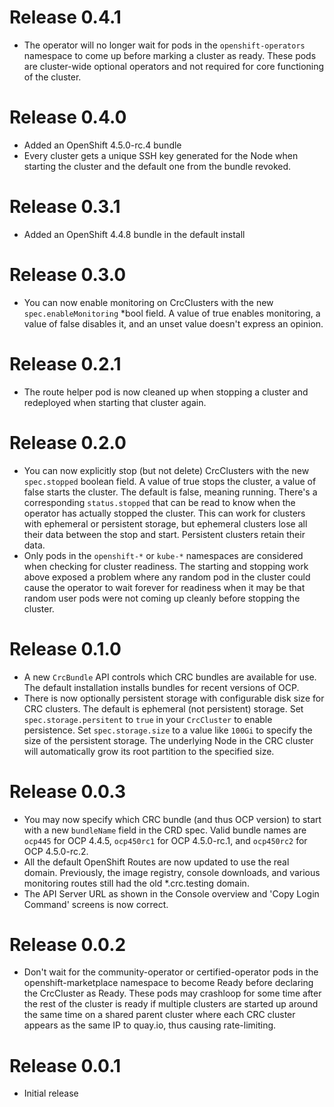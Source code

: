 # Release 0.4.1
- The operator will no longer wait for pods in the
  `openshift-operators` namespace to come up before marking a cluster
  as ready. These pods are cluster-wide optional operators and not
  required for core functioning of the cluster.

# Release 0.4.0
- Added an OpenShift 4.5.0-rc.4 bundle
- Every cluster gets a unique SSH key generated for the Node when
  starting the cluster and the default one from the bundle revoked.

# Release 0.3.1
- Added an OpenShift 4.4.8 bundle in the default install

# Release 0.3.0
- You can now enable monitoring on CrcClusters with the new
  `spec.enableMonitoring` *bool field. A value of true enables
  monitoring, a value of false disables it, and an unset value doesn't
  express an opinion.

# Release 0.2.1
- The route helper pod is now cleaned up when stopping a cluster and
  redeployed when starting that cluster again.

# Release 0.2.0
- You can now explicitly stop (but not delete) CrcClusters with the
  new `spec.stopped` boolean field. A value of true stops the cluster,
  a value of false starts the cluster. The default is false, meaning
  running. There's a corresponding `status.stopped` that can be read
  to know when the operator has actually stopped the cluster. This can
  work for clusters with ephemeral or persistent storage, but
  ephemeral clusters lose all their data between the stop and
  start. Persistent clusters retain their data.
- Only pods in the `openshift-*` or `kube-*` namespaces are considered
  when checking for cluster readiness. The starting and stopping work
  above exposed a problem where any random pod in the cluster could
  cause the operator to wait forever for readiness when it may be that
  random user pods were not coming up cleanly before stopping the
  cluster.

# Release 0.1.0
- A new `CrcBundle` API controls which CRC bundles are available for
  use. The default installation installs bundles for recent versions
  of OCP.
- There is now optionally persistent storage with configurable disk
  size for CRC clusters. The default is ephemeral (not persistent)
  storage. Set `spec.storage.persitent` to `true` in your `CrcCluster`
  to enable persistence. Set `spec.storage.size` to a value like
  `100Gi` to specify the size of the persistent storage. The
  underlying Node in the CRC cluster will automatically grow its root
  partition to the specified size.

# Release 0.0.3
- You may now specify which CRC bundle (and thus OCP version) to start
  with a new `bundleName` field in the CRD spec. Valid bundle names
  are `ocp445` for OCP 4.4.5, `ocp450rc1` for OCP 4.5.0-rc.1, and
  `ocp450rc2` for OCP 4.5.0-rc.2.
- All the default OpenShift Routes are now updated to use the real
  domain. Previously, the image registry, console downloads, and
  various monitoring routes still had the old *.crc.testing domain.
- The API Server URL as shown in the Console overview and 'Copy Login
  Command' screens is now correct.

# Release 0.0.2
- Don't wait for the community-operator or certified-operator pods in
  the openshift-marketplace namespace to become Ready before declaring
  the CrcCluster as Ready. These pods may crashloop for some time
  after the rest of the cluster is ready if multiple clusters are
  started up around the same time on a shared parent cluster where
  each CRC cluster appears as the same IP to quay.io, thus causing
  rate-limiting.

# Release 0.0.1
- Initial release
